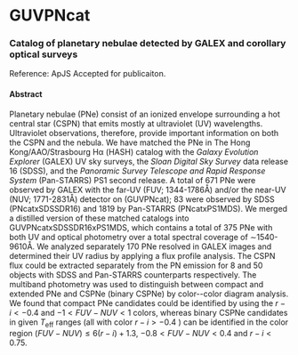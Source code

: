# GUVPNcat

### Catalog of planetary nebulae detected by GALEX and corollary optical surveys

Reference: ApJS Accepted for publicaiton.

#### Abstract
Planetary nebulae (PNe) consist of an ionized envelope surrounding
                a hot central star (CSPN) that emits mostly at ultraviolet (UV) wavelengths.
                Ultraviolet observations, therefore, provide important information on both the CSPN and the nebula.
                We have matched the PNe in The Hong Kong/AAO/Strasbourg
                Hα (HASH) catalog with the <em>Galaxy Evolution Explorer</em>
                (GALEX) UV sky surveys, the <em>Sloan Digital Sky Survey</em> data
                release 16 (SDSS), and the <em>Panoramic Survey Telescope and Rapid
                    Response System</em> (Pan-STARRS) PS1 second release.
                A total of 671 PNe were observed by GALEX with the far-UV
                (FUV; 1344-1786Å) and/or the near-UV (NUV; 1771-2831Å)
                detector on (GUVPNcat); 83 were observed by SDSS (PNcatxSDSSDR16)
                and 1819 by Pan-STARRS (PNcatxPS1MDS). We merged a distilled version of these matched catalogs into
                GUVPNcatxSDSSDR16xPS1MDS, which contains a total of 375 PNe with
                both UV and optical photometry over a total spectral coverage of ∼1540-9610Å.
                We analyzed separately 170 PNe resolved in GALEX images and
                determined their UV radius by applying a flux profile analysis.
                The CSPN flux could be extracted separately from the PN emission
                for 8 and 50 objects with SDSS and Pan-STARRS counterparts respectively.
                The multiband photometry was used to distinguish between
                compact and extended PNe and CSPNe (binary CSPNe) by
                color--color diagram analysis. We found that compact PNe candidates
                could be identified by using the $r-i < -0.4$ and $-1 < FUV - NUV < 1$ colors, whereas binary
                    CSPNe candidates in given $T_\mathrm{eff}$ ranges (all with color $r-i> -0.4$ ) can be
                    identified in
                    the
                    color region $(FUV-NUV) \leq 6(r-i)+1.3$, $-0.8 < FUV-NUV < 0.4$ and $r-i < 0.75$.
